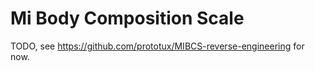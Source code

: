 # Mi Body Composition Scale

TODO, see https://github.com/prototux/MIBCS-reverse-engineering for now.
